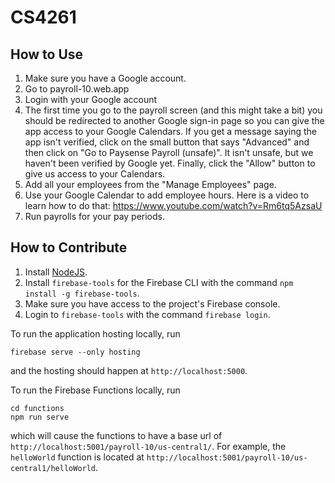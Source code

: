 # CS4261

## How to Use
1. Make sure you have a Google account.
2. Go to payroll-10.web.app
3. Login with your Google account
4. The first time you go to the payroll screen (and this might take a bit) you should be redirected to another Google sign-in page so you can give the app access to your Google Calendars. If you get a message saying the app isn't verified, click on the small button that says "Advanced" and then click on "Go to Paysense Payroll (unsafe)". It isn't unsafe, but we haven't been verified by Google yet. Finally, click the "Allow" button to give us access to your Calendars.
5. Add all your employees from the "Manage Employees" page.
6. Use your Google Calendar to add employee hours. Here is a video to learn how to do that: https://www.youtube.com/watch?v=Rm6tq5AzsaU
7. Run payrolls for your pay periods.

## How to Contribute
1. Install [NodeJS](https://nodejs.org/en/download/).
2. Install `firebase-tools` for the Firebase CLI with the command `npm install -g firebase-tools`.
3. Make sure you have access to the project's Firebase console.
4. Login to `firebase-tools` with the command `firebase login`.

To run the application hosting locally, run
```
firebase serve --only hosting
```
and the hosting should happen at `http://localhost:5000`.

To run the Firebase Functions locally, run
```
cd functions
npm run serve
```
which will cause the functions to have a base url of `http://localhost:5001/payroll-10/us-central1/`. For example, the `helloWorld` function is located at `http://localhost:5001/payroll-10/us-central1/helloWorld`.
